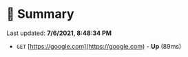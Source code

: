 # 📖 Summary
Last updated: **7/6/2021, 8:48:34 PM**

- `GET` [https://google.com](https://google.com) - **Up** (89ms)
